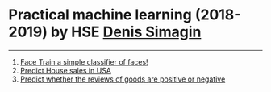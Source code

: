 # Practical machine learning (2018-2019) by HSE [Denis Simagin](https://github.com/dasimagin)
---
1. [Face Train a simple classifier of faces!](https://www.kaggle.com/c/p1-faces-2019)
2. [Predict House sales in USA](https://www.kaggle.com/c/house-pricing-2019)
3. [Predict whether the reviews of goods are positive or negative](https://www.kaggle.com/c/sentiment-analysis-2019)
